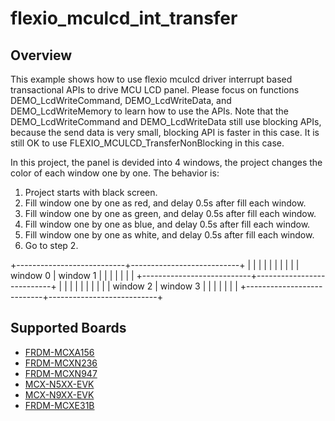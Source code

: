 # flexio_mculcd_int_transfer

## Overview
This example shows how to use flexio mculcd driver interrupt based transactional APIs
to drive MCU LCD panel.
Please focus on functions DEMO_LcdWriteCommand, DEMO_LcdWriteData, and DEMO_LcdWriteMemory
to learn how to use the APIs. Note that the DEMO_LcdWriteCommand and DEMO_LcdWriteData
still use blocking APIs, because the send data is very small, blocking API is faster
in this case. It is still OK to use FLEXIO_MCULCD_TransferNonBlocking in this case.

In this project, the panel is devided into 4 windows, the project changes the color
of each window one by one. The behavior is:
1. Project starts with black screen.
2. Fill window one by one as red, and delay 0.5s after fill each window.
3. Fill window one by one as green, and delay 0.5s after fill each window.
4. Fill window one by one as blue, and delay 0.5s after fill each window.
5. Fill window one by one as white, and delay 0.5s after fill each window.
6. Go to step 2.

+---------------------------+---------------------------+
|                           |                           |
|                           |                           |
|                           |                           |
|      window 0             |        window 1           |
|                           |                           |
|                           |                           |
+---------------------------+---------------------------+
|                           |                           |
|                           |                           |
|                           |                           |
|      window 2             |        window 3           |
|                           |                           |
|                           |                           |
+---------------------------+---------------------------+

## Supported Boards
- [FRDM-MCXA156](../../../../_boards/frdmmcxa156/driver_examples/flexio/mculcd/int_transfer/example_board_readme.md)
- [FRDM-MCXN236](../../../../_boards/frdmmcxn236/driver_examples/flexio/mculcd/int_transfer/example_board_readme.md)
- [FRDM-MCXN947](../../../../_boards/frdmmcxn947/driver_examples/flexio/mculcd/int_transfer/example_board_readme.md)
- [MCX-N5XX-EVK](../../../../_boards/mcxn5xxevk/driver_examples/flexio/mculcd/int_transfer/example_board_readme.md)
- [MCX-N9XX-EVK](../../../../_boards/mcxn9xxevk/driver_examples/flexio/mculcd/int_transfer/example_board_readme.md)
- [FRDM-MCXE31B](../../../../_boards/frdmmcxe31b/driver_examples/flexio/mculcd/int_transfer/example_board_readme.md)
